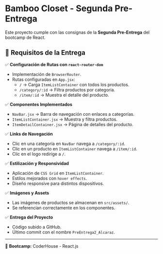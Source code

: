# Bamboo Closet - Segunda Pre-Entrega

Este proyecto cumple con las consignas de la **Segunda Pre-Entrega** del bootcamp de React.

## 📌 Requisitos de la Entrega

✅ **Configuración de Rutas con `react-router-dom`**
- Implementación de `BrowserRouter`.
- Rutas configuradas en `App.jsx`:
  - `/` → Carga `ItemListContainer` con todos los productos.
  - `/category/:id` → Filtra productos por categoría.
  - `/item/:id` → Muestra el detalle del producto.

✅ **Componentes Implementados**
- `NavBar.jsx` → Barra de navegación con enlaces a categorías.
- `ItemListContainer.jsx` → Muestra y filtra productos.
- `ItemDetailContainer.jsx` → Página de detalles del producto.

✅ **Links de Navegación**
- Clic en una categoría en `NavBar` navega a `/category/:id`.
- Clic en un producto en `ItemListContainer` navega a `/item/:id`.
- Clic en el logo redirige a `/`.

✅ **Estilización y Responsividad**
- Aplicación de `CSS Grid` en `ItemListContainer`.
- Estilos mejorados con `hover effects`.
- Diseño responsive para distintos dispositivos.

✅ **Imágenes y Assets**
- Las imágenes de productos se almacenan en `src/assets/`.
- Se referencian correctamente en los componentes.

✅ **Entrega del Proyecto**
- Código subido a GitHub.
- Último commit con el nombre `PreEntrega2_Alcaraz`.




---
📌 **Bootcamp:** CoderHouse - React.js

